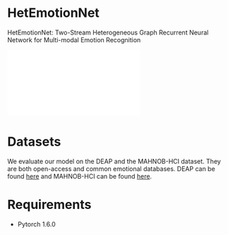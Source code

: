 # HetEmotionNet

HetEmotionNet: Two-Stream Heterogeneous Graph Recurrent Neural Network for Multi-modal Emotion Recognition

![model_architecture](model.pdf)

# Datasets

 We evaluate our model on the DEAP and the MAHNOB-HCI dataset. They are both open-access and common emotional databases. DEAP can be found [here](http://www.eecs.qmul.ac.uk/mmv/datasets/deap/) and MAHNOB-HCI can be found [here](https://mahnob-db.eu/hci-tagging/).

# Requirements

- Pytorch 1.6.0


